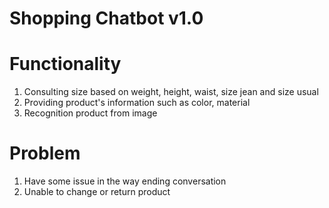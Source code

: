 # Shopping Chatbot v1.0

# Functionality

1. Consulting size based on weight, height, waist, size jean and size usual
2. Providing product's information such as color, material
3. Recognition product from image

# Problem

1. Have some issue in the way ending conversation
2. Unable to change or return product
